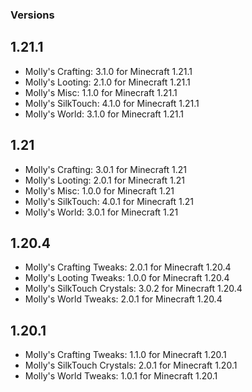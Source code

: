### Versions

## 1.21.1

* Molly's Crafting: 3.1.0 for Minecraft 1.21.1
* Molly's Looting: 2.1.0 for Minecraft 1.21.1
* Molly's Misc: 1.1.0 for Minecraft 1.21.1
* Molly's SilkTouch: 4.1.0 for Minecraft 1.21.1
* Molly's World: 3.1.0 for Minecraft 1.21.1

## 1.21

* Molly's Crafting: 3.0.1 for Minecraft 1.21
* Molly's Looting: 2.0.1 for Minecraft 1.21
* Molly's Misc: 1.0.0 for Minecraft 1.21
* Molly's SilkTouch: 4.0.1 for Minecraft 1.21
* Molly's World: 3.0.1 for Minecraft 1.21

## 1.20.4

* Molly's Crafting Tweaks: 2.0.1 for Minecraft 1.20.4
* Molly's Looting Tweaks: 1.0.0 for Minecraft 1.20.4
* Molly's SilkTouch Crystals: 3.0.2 for Minecraft 1.20.4
* Molly's World Tweaks: 2.0.1 for Minecraft 1.20.4

## 1.20.1

* Molly's Crafting Tweaks: 1.1.0 for Minecraft 1.20.1
* Molly's SilkTouch Crystals: 2.0.1 for Minecraft 1.20.1
* Molly's World Tweaks: 1.0.1 for Minecraft 1.20.1